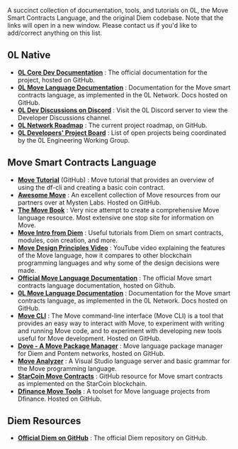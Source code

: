 A succinct collection of documentation, tools, and tutorials on 0L, the Move Smart Contracts Language, and the original Diem codebase. Note that the links will open in a new window. Please contact us if you'd like to add/correct anything on this list.

## 0L Native

- [**0L Core Dev Documentation**](https://github.com/0LNetworkCommunity/libra/tree/main/ol/documentation/core-devs) : The official documentation for the project, hosted on GitHub.
- [**0L Move Language Documentation**](https://github.com/0LNetworkCommunity/libra/tree/main/ol/documentation/move-dev) : Documentation for the Move smart contracts language, as implemented in the 0L Network. Docs hosted on GitHub.
- [**0L Dev Discussions on Discord**](https://discord.gg/5JgdYka2nE) : Visit the 0L Discord server to view the Developer Discussions channel.
- [**0L Network Roadmap**](https://github.com/0LNetworkCommunity/libra/wiki) : The current project roadmap, on GitHub.
- [**0L Developers' Project Board**](https://github.com/0LNetworkCommunity/libra/projects/6) : List of open projects being coordinated by the 0L Engineering Working Group.

## Move Smart Contracts Language

- [**Move Tutorial**](https://github.com/diem/move/tree/main/language/documentation/tutorial#Step0) (GitHub) : Move tutorial that provides an overview of using the df-cli and creating a basic coin contract.
- [**Awesome Move**](https://github.com/MystenLabs/awesome-move) : An excellent collection of Move resources from our partners over at Mysten Labs. Hosted on GitHub.
- [**The Move Book**](https://move-book.com/) : Very nice attempt to create a comprehensive Move language resource. Most extensive one stop site for information on Move.
- [**Move Intro from Diem**](https://developers.diem.com/docs/welcome-to-diem/#write-smart-contracts) : Useful tutorials from Diem on smart contracts, modules, coin creation, and more.
- [**Move Design Principles Video**](https://www.youtube.com/watch?v=EG2-7bQNPv4) : YouTube video explaining the features of the Move language, how it compares to other blockchain programming languages and why some of the design decisions were made.
- [**Official Move Language Documentation**](https://diem.github.io/move) : The official Move smart contracts language documentation, hosted on Github.
- [**0L Move Language Documentation**](https://github.com/0LNetworkCommunity/libra/tree/main/ol/documentation/move-dev) : Documentation for the Move smart contracts language, as implemented in the 0L Network. Docs hosted on GitHub.
- [**Move CLI**](https://github.com/diem/move/tree/main/language/tools/move-cli) : The Move command-line interface (Move CLI) is a tool that provides an easy way to interact with Move, to experiment with writing and running Move code, and to experiment with developing new tools useful for Move development. Hosted on GitHub.
- [**Dove - A Move Package Manager**](https://github.com/pontem-network/dove#dove) : Move language package manager for Diem and Pontem networks, hosted on GitHub.
- [**Move Analyzer**](https://marketplace.visualstudio.com/items?itemName=move.move-analyzer) : A Visual Studio language server and basic grammar for the Move programming language.
- [**StarCoin Move Contracts**](https://github.com/starcoinorg/starcoin/tree/master/vm/stdlib/sources) : GitHub resource for Move smart contracts as implemented on the StarCoin blockchain.
- [**Dfinance Move Tools**](https://github.com/dfinance/move-tools) : A toolset for Move language projects from Dfinance. Hosted on GitHub.

## Diem Resources

- [**Official Diem on GitHub**](https://github.com/diem/diem) : The official Diem repository on GitHub.
